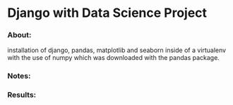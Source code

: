 # Django with Data Science Project

### About:
installation of django, pandas, matplotlib and seaborn inside of a virtualenv with the use of numpy which was downloaded with the pandas package.

### Notes:

### Results:
 
